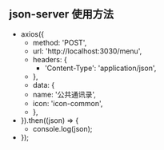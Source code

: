 ## json-server 使用方法
- axios({
  - method: 'POST',
  - url: 'http://localhost:3030/menu',
  - headers: {
    - 'Content-Type': 'application/json',
  - },
  - data: {
  -   name: '公共通讯录',
  -   icon: 'icon-common',
  - },
- }).then((json) => {
  - console.log(json);
- });